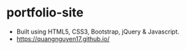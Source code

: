 # portfolio-site

- Built using HTML5, CSS3, Bootstrap, jQuery & Javascript.
- https://quangnguyen17.github.io/
